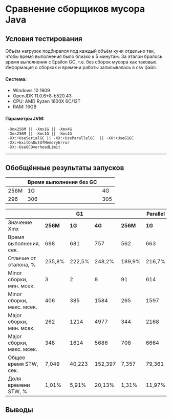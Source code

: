 # Сравнение сборщиков мусора Java
## Условия тестирования
Объём нагрузок подбирался под каждый объём кучи отдельно так, чтобы время выполнения было близко к 5 минутам.
За эталон бралось время выполнения с Epsilon GC, т.е. без сборок мусора как таковых.
Информация о сборках и времени работы записывалась в csv файл.
#### Система:
* Windows 10 1909
* OpenJDK 11.0.6+8-b520.43
* CPU: AMD Ryzen 1600X 6C/12T
* RAM: 16GB

#### Параметры JVM:

     -Xmx256M || -Xmx1G || -Xmx4G
     -Xms256M || -Xms1G || -Xms4G
     -XX:+UseSerialGC || -XX:+UseParallelGC  || -XX:+UseG1GC
     -XX:+ExitOnOutOfMemoryError
     -XX:-UseGCOverheadLimit

------------
## Обобщённые результаты запусков
| |Время выполнения без GC||
|---------|-----|-----|
| 256M    | 1G  | 4G  |
| 296     | 306 | 305 |

| ﻿                          |        |    G1  |         |          |Parallel|         |        | Serial |         |
|---------------------------|--------|--------|---------|----------|--------|---------|--------|--------|---------|
| Значение Xmx              |**256M**| **1G** | **4G**  | **256M** | **1G** | **4G**  |**256M**| **1G** | **4G**  |
| Время выполнения, сек.    | 698    | 681    | 757     | 562      | 663    | 803     | 693    | 701    | 801     |
| Отличие от эталона, %     | 235,8% | 222,5% | 248,2%  | 189,9%   | 216,7% | 263,3%  | 234,1% | 229,1% | 262,6%  |
| Minor сборки, мин. мсек.  | 3      | 2      | 8       | 91       | 614    | 2984    | 49     | 211    | 833     |
| Minor сборки, макс. мсек. | 406    | 385    | 1584    | 265      | 1597   | 6681    | 118    | 484    | 1982    |
| Major сборки, мин. мсек.  | 262    | 1214   | 4977    | 344      | 2168   | 9483    | 228    | 972    | 3920    |
| Major сборки, макс. мсек. | 348    | 1614   | 5686    | 708      | 6664   | 25514   | 439    | 1764   | 7046    |
| Общее время STW, сек.     | 7,049  | 40,223 | 152,397 | 7,357    | 79,361 | 308,411 | 13,605 | 60,248 | 242,244 |
| Доля времени STW, %       | 1,01%  | 5,91%  | 20,13%  | 1,31%    | 11,97% | 38,41%  | 1,96%  | 8,59%  | 30,24%  |
## Выводы
